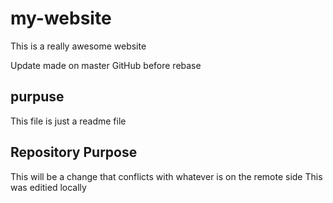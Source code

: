 # my-website

This is a really awesome website

Update made on master GitHub before rebase

## purpuse

This file is just a readme file

## Repository Purpose
This will be a change that conflicts with whatever is on the remote side
This was editied locally

